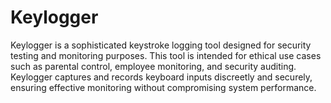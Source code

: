 # Keylogger
Keylogger is a sophisticated keystroke logging tool designed for security testing and monitoring purposes. This tool is intended for ethical use cases such as parental control, employee monitoring, and security auditing. Keylogger captures and records keyboard inputs discreetly and securely, ensuring effective monitoring without compromising system performance.
